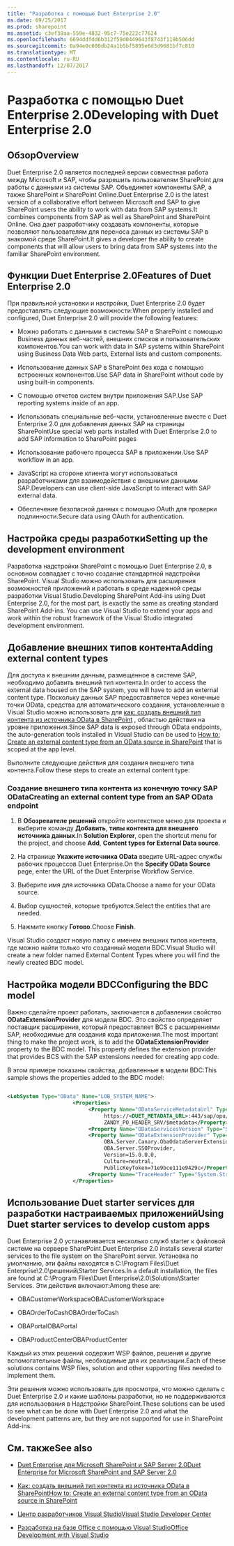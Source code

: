 ```yaml
---
title: "Разработка с помощью Duet Enterprise 2.0"
ms.date: 09/25/2017
ms.prod: sharepoint
ms.assetid: c3ef38aa-559e-4832-95c7-75e222c77624
ms.openlocfilehash: 6694ddfdd6b312f59d0449643f8743f119b506dd
ms.sourcegitcommit: 0a94e0c600db24a1b5bf5895e6d3d9681bf7c810
ms.translationtype: MT
ms.contentlocale: ru-RU
ms.lasthandoff: 12/07/2017
---
```

# <a name="developing-with-duet-enterprise-20"></a><span data-ttu-id="67100-102">Разработка с помощью Duet Enterprise 2.0</span><span class="sxs-lookup"><span data-stu-id="67100-102">Developing with Duet Enterprise 2.0</span></span>

## <a name="overview"></a><span data-ttu-id="67100-103">Обзор</span><span class="sxs-lookup"><span data-stu-id="67100-103">Overview</span></span>
<span data-ttu-id="67100-104"><a name="Overview"> </a></span><span class="sxs-lookup"><span data-stu-id="67100-104"><a name="Overview"> </a></span></span>

<span data-ttu-id="67100-105">Duet Enterprise 2.0 является последней версии совместная работа между Microsoft и SAP, чтобы разрешить пользователям SharePoint для работы с данными из системы SAP. Объединяет компоненты SAP, а также SharePoint и SharePoint Online.</span><span class="sxs-lookup"><span data-stu-id="67100-105">Duet Enterprise 2.0 is the latest version of a collaborative effort between Microsoft and SAP to give SharePoint users the ability to work with data from SAP systems.It combines components from SAP as well as SharePoint and SharePoint Online.</span></span> <span data-ttu-id="67100-106">Она дает разработчику создавать компоненты, которые позволяют пользователям для переноса данных из системы SAP в знакомой среде SharePoint.</span><span class="sxs-lookup"><span data-stu-id="67100-106">It gives a developer the ability to create components that will allow users to bring data from SAP systems into the familiar SharePoint environment.</span></span>
  
    
    

## <a name="features-of-duet-enterprise-20"></a><span data-ttu-id="67100-107">Функции Duet Enterprise 2.0</span><span class="sxs-lookup"><span data-stu-id="67100-107">Features of Duet Enterprise 2.0</span></span>
<span data-ttu-id="67100-108"><a name="Overview"> </a></span><span class="sxs-lookup"><span data-stu-id="67100-108"><a name="Overview"> </a></span></span>

<span data-ttu-id="67100-109">При правильной установки и настройки, Duet Enterprise 2.0 будет предоставлять следующие возможности:</span><span class="sxs-lookup"><span data-stu-id="67100-109">When properly installed and configured, Duet Enterprise 2.0 will provide the following features:</span></span>
  
    
    

- <span data-ttu-id="67100-110">Можно работать с данными в системы SAP в SharePoint с помощью Business данных веб-частей, внешних списков и пользовательских компонентов.</span><span class="sxs-lookup"><span data-stu-id="67100-110">You can work with data in SAP systems within SharePoint using Business Data Web parts, External lists and custom components.</span></span>
    
  
- <span data-ttu-id="67100-111">Использование данных SAP в SharePoint без кода с помощью встроенных компонентов.</span><span class="sxs-lookup"><span data-stu-id="67100-111">Use SAP data in SharePoint without code by using built-in components.</span></span>
    
  
- <span data-ttu-id="67100-112">С помощью отчетов систем внутри приложения SAP.</span><span class="sxs-lookup"><span data-stu-id="67100-112">Use SAP reporting systems inside of an app.</span></span>
    
  
- <span data-ttu-id="67100-113">Использовать специальные веб-части, установленные вместе с Duet Enterprise 2.0 для добавления данных SAP на страницы SharePoint</span><span class="sxs-lookup"><span data-stu-id="67100-113">Use special web parts installed with Duet Enterprise 2.0 to add SAP information to SharePoint pages</span></span>
    
  
- <span data-ttu-id="67100-114">Использование рабочего процесса SAP в приложении.</span><span class="sxs-lookup"><span data-stu-id="67100-114">Use SAP workflow in an app.</span></span>
    
  
- <span data-ttu-id="67100-115">JavaScript на стороне клиента могут использоваться разработчиками для взаимодействия с внешними данными SAP.</span><span class="sxs-lookup"><span data-stu-id="67100-115">Developers can use client-side JavaScript to interact with SAP external data.</span></span>
    
  
- <span data-ttu-id="67100-116">Обеспечение безопасной данных с помощью OAuth для проверки подлинности.</span><span class="sxs-lookup"><span data-stu-id="67100-116">Secure data using OAuth for authentication.</span></span>
    
  

## <a name="setting-up-the-development-environment"></a><span data-ttu-id="67100-117">Настройка среды разработки</span><span class="sxs-lookup"><span data-stu-id="67100-117">Setting up the development environment</span></span>
<span data-ttu-id="67100-118"><a name="SettingUp"> </a></span><span class="sxs-lookup"><span data-stu-id="67100-118"><a name="SettingUp"> </a></span></span>

<span data-ttu-id="67100-119">Разработка надстройки SharePoint с помощью Duet Enterprise 2.0, в основном совпадает с точно создание стандартной надстройки SharePoint. Visual Studio можно использовать для расширения возможностей приложений и работать в среде надежной среды разработки Visual Studio.</span><span class="sxs-lookup"><span data-stu-id="67100-119">Developing SharePoint Add-ins using Duet Enterprise 2.0, for the most part, is exactly the same as creating standard SharePoint Add-ins. You can use Visual Studio to extend your apps and work within the robust framework of the Visual Studio integrated development environment.</span></span>
  
    
    

## <a name="adding-external-content-types"></a><span data-ttu-id="67100-120">Добавление внешних типов контента</span><span class="sxs-lookup"><span data-stu-id="67100-120">Adding external content types</span></span>
<span data-ttu-id="67100-121"><a name="AddingECT"> </a></span><span class="sxs-lookup"><span data-stu-id="67100-121"><a name="AddingECT"> </a></span></span>

<span data-ttu-id="67100-122">Для доступа к внешним данным, размещенное в системе SAP, необходимо добавить внешний тип контента.</span><span class="sxs-lookup"><span data-stu-id="67100-122">In order to access the external data housed on the SAP system, you will have to add an external content type.</span></span> <span data-ttu-id="67100-123">Поскольку данных SAP предоставляется через конечные точки OData, средства для автоматического создания, установленные в Visual Studio можно использовать для [как: создать внешний тип контента из источника OData в SharePoint](how-to-create-an-external-content-type-from-an-odata-source-in-sharepoint.md) , областью действия на уровне приложения.</span><span class="sxs-lookup"><span data-stu-id="67100-123">Since SAP data is exposed through OData endpoints, the auto-generation tools installed in Visual Studio can be used to  [How to: Create an external content type from an OData source in SharePoint](how-to-create-an-external-content-type-from-an-odata-source-in-sharepoint.md) that is scoped at the app level.</span></span>
  
    
    
<span data-ttu-id="67100-124">Выполните следующие действия для создания внешнего типа контента.</span><span class="sxs-lookup"><span data-stu-id="67100-124">Follow these steps to create an external content type:</span></span>
  
    
    

### <a name="creating-an-external-content-type-from-an-sap-odata-endpoint"></a><span data-ttu-id="67100-125">Создание внешнего типа контента из конечную точку SAP OData</span><span class="sxs-lookup"><span data-stu-id="67100-125">Creating an external content type from an SAP OData endpoint</span></span>


1. <span data-ttu-id="67100-126">В **Обозревателе решений** откройте контекстное меню для проекта и выберите команду **Добавить**, **типы контента для внешнего источника данных**.</span><span class="sxs-lookup"><span data-stu-id="67100-126">In **Solution Explorer**, open the shortcut menu for the project, and choose **Add**, **Content types for External Data source**.</span></span>
    
  
2. <span data-ttu-id="67100-127">На странице **Укажите источника OData** введите URL-адрес службы рабочих процессов Duet Enterprise.</span><span class="sxs-lookup"><span data-stu-id="67100-127">On the **Specify OData Source** page, enter the URL of the Duet Enterprise Workflow Service.</span></span>
    
  
3. <span data-ttu-id="67100-128">Выберите имя для источника OData.</span><span class="sxs-lookup"><span data-stu-id="67100-128">Choose a name for your OData source.</span></span>
    
  
4. <span data-ttu-id="67100-129">Выбор сущностей, которые требуются.</span><span class="sxs-lookup"><span data-stu-id="67100-129">Select the entities that are needed.</span></span>
    
  
5. <span data-ttu-id="67100-130">Нажмите кнопку **Готово**.</span><span class="sxs-lookup"><span data-stu-id="67100-130">Choose **Finish**.</span></span>
    
  
<span data-ttu-id="67100-131">Visual Studio создаст новую папку с именем внешних типов контента, где можно найти только что созданный модели BDC.</span><span class="sxs-lookup"><span data-stu-id="67100-131">Visual Studio will create a new folder named External Content Types where you will find the newly created BDC model.</span></span>
  
    
    

## <a name="configuring-the-bdc-model"></a><span data-ttu-id="67100-132">Настройка модели BDC</span><span class="sxs-lookup"><span data-stu-id="67100-132">Configuring the BDC model</span></span>
<span data-ttu-id="67100-133"><a name="ConfiguringProject"> </a></span><span class="sxs-lookup"><span data-stu-id="67100-133"><a name="ConfiguringProject"> </a></span></span>

<span data-ttu-id="67100-p103">Важно сделайте проект работать, заключается в добавлении свойство **ODataExtensionProvider** для модели BDC. Это свойство определяет поставщик расширения, который предоставляет BCS с расширениями SAP, необходимые для создания кода приложения.</span><span class="sxs-lookup"><span data-stu-id="67100-p103">The most important thing to make the project work, is to add the **ODataExtensionProvider** property to the BDC model. This property defines the extension provider that provides BCS with the SAP extensions needed for creating app code.</span></span>
  
    
    
<span data-ttu-id="67100-136">В этом примере показаны свойства, добавленные в модели BDC:</span><span class="sxs-lookup"><span data-stu-id="67100-136">This sample shows the properties added to the BDC model:</span></span>
  
    
    



```XML

<LobSystem Type="OData" Name="LOB_SYSTEM_NAME">
                     <Properties>
                          <Property Name="ODataServiceMetadataUrl" Type="System.String">
                               https://<DUET_METADATA_URL>:443/sap/opu/odata/sap/ 
                               ZANDY_PO_HEADER_SRV/$metadata</Property>
                          <Property Name="ODataServicesVersion" Type="System.String">2.0</Property>
                          <Property Name="ODataExtensionProvider" Type="System.String"> 
                               OBA.Server.Canary.ObaOdataServerExtensionProvider, 
                               OBA.Server.SSOProvider, 
                               Version=15.0.0.0, 
                               Culture=neutral, 
                               PublicKeyToken=71e9bce111e9429c</Property>
                          <Property Name="TraceHeader" Type="System.String">SAP-PASSPORT</Property>
                     </Properties>

```


## <a name="using-duet-starter-services-to-develop-custom-apps"></a><span data-ttu-id="67100-137">Использование Duet starter services для разработки настраиваемых приложений</span><span class="sxs-lookup"><span data-stu-id="67100-137">Using Duet starter services to develop custom apps</span></span>
<span data-ttu-id="67100-138"><a name="UsingDuetStarterServices"> </a></span><span class="sxs-lookup"><span data-stu-id="67100-138"><a name="UsingDuetStarterServices"> </a></span></span>

<span data-ttu-id="67100-139">Duet Enterprise 2.0 устанавливается несколько служб starter к файловой системе на сервере SharePoint.</span><span class="sxs-lookup"><span data-stu-id="67100-139">Duet Enterprise 2.0 installs several starter services to the file system on the SharePoint server.</span></span> <span data-ttu-id="67100-140">Установка по умолчанию, эти файлы находятся в C:\\Program Files\\Duet Enterprise\\2.0\\решений\\Starter Services.</span><span class="sxs-lookup"><span data-stu-id="67100-140">In a default installation, the files are found at C:\\Program Files\\Duet Enterprise\\2.0\\Solutions\\Starter Services.</span></span> <span data-ttu-id="67100-141">Эти действия включают:</span><span class="sxs-lookup"><span data-stu-id="67100-141">Among these are:</span></span> 
  
    
    

- <span data-ttu-id="67100-142">OBACustomerWorkspace</span><span class="sxs-lookup"><span data-stu-id="67100-142">OBACustomerWorkspace</span></span>
    
  
- <span data-ttu-id="67100-143">OBAOrderToCash</span><span class="sxs-lookup"><span data-stu-id="67100-143">OBAOrderToCash</span></span>
    
  
- <span data-ttu-id="67100-144">OBAPortal</span><span class="sxs-lookup"><span data-stu-id="67100-144">OBAPortal</span></span>
    
  
- <span data-ttu-id="67100-145">OBAProductCenter</span><span class="sxs-lookup"><span data-stu-id="67100-145">OBAProductCenter</span></span>
    
  
<span data-ttu-id="67100-146">Каждый из этих решений содержит WSP файлов, решения и другие вспомогательные файлы, необходимые для их реализации.</span><span class="sxs-lookup"><span data-stu-id="67100-146">Each of these solutions contains WSP files, solution and other supporting files needed to implement them.</span></span>
  
    
    
<span data-ttu-id="67100-147">Эти решения можно использовать для просмотра, что можно сделать с Duet Enterprise 2.0 и какие шаблоны разработки, но не поддерживаются для использования в Надстройки SharePoint.</span><span class="sxs-lookup"><span data-stu-id="67100-147">These solutions can be used to see what can be done with Duet Enterprise 2.0 and what the development patterns are, but they are not supported for use in SharePoint Add-ins.</span></span>
  
    
    

## <a name="see-also"></a><span data-ttu-id="67100-148">См. также</span><span class="sxs-lookup"><span data-stu-id="67100-148">See also</span></span>
<span data-ttu-id="67100-149"><a name="ConNavExample_resources"> </a></span><span class="sxs-lookup"><span data-stu-id="67100-149"><a name="ConNavExample_resources"> </a></span></span>


-  [<span data-ttu-id="67100-150">Duet Enterprise для Microsoft SharePoint и SAP Server 2.0</span><span class="sxs-lookup"><span data-stu-id="67100-150">Duet Enterprise for Microsoft SharePoint and SAP Server 2.0</span></span>](http://technet.microsoft.com/en-us/library/ff972436.aspx)
    
  
-  [<span data-ttu-id="67100-151">Как: создать внешний тип контента из источника OData в SharePoint</span><span class="sxs-lookup"><span data-stu-id="67100-151">How to: Create an external content type from an OData source in SharePoint</span></span>](how-to-create-an-external-content-type-from-an-odata-source-in-sharepoint.md)
    
  
-  [<span data-ttu-id="67100-152">Центр разработчиков Visual Studio</span><span class="sxs-lookup"><span data-stu-id="67100-152">Visual Studio Developer Center</span></span>](http://msdn.microsoft.com/en-us/vstudio/default)
    
  
-  [<span data-ttu-id="67100-153">Разработка на базе Office с помощью Visual Studio</span><span class="sxs-lookup"><span data-stu-id="67100-153">Office Development with Visual Studio</span></span>](http://msdn.microsoft.com/en-us/office/hh133430)
    
  

